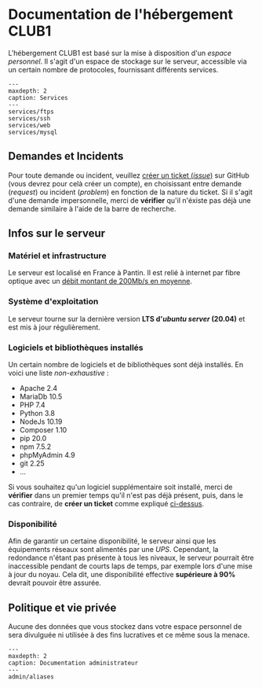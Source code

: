 Documentation de l'hébergement CLUB1
====================================

L'hébergement CLUB1 est basé sur la mise à disposition d'un *espace personnel*.
Il s'agit d'un espace de stockage sur le serveur, accessible via un certain
nombre de protocoles, fournissant différents services.


```{toctree}
---
maxdepth: 2
caption: Services
---
services/ftps
services/ssh
services/web
services/mysql
```

Demandes et Incidents
---------------------

Pour toute demande ou incident, veuillez [créer un ticket (_issue_)][github-issue]
sur GitHub (vous devrez pour celà créer un compte), en choisissant entre demande
(_request_) ou incident (_problem_) en fonction de la nature du ticket.
Si il s'agit d'une demande impersonnelle, merci de **vérifier** qu'il n'éxiste pas
déjà une demande similaire à l'aide de la barre de recherche.


Infos sur le serveur
--------------------

### Matériel et infrastructure

Le serveur est localisé en France à Pantin. Il est relié à internet par fibre
optique avec un [débit montant de 200Mb/s en moyenne][nperf].

### Système d'exploitation

Le serveur tourne sur la dernière version **LTS d'_ubuntu server_ (20.04)** et
est mis à jour régulièrement.

### Logiciels et bibliothèques installés

Un certain nombre de logiciels et de bibliothèques sont déjà installés.
En voici une liste _non-exhaustive_ :

-   Apache 2.4
-   MariaDb 10.5
-   PHP 7.4
-   Python 3.8
-   NodeJs 10.19
-   Composer 1.10
-   pip 20.0
-   npm 7.5.2
-   phpMyAdmin 4.9
-   git 2.25
-   ...

Si vous souhaitez qu'un logiciel supplémentaire soit installé, merci de
**vérifier** dans un premier temps qu'il n'est pas déjà présent, puis, dans
le cas contraire, de **créer un ticket** comme expliqué [ci-dessus][demandes].

### Disponibilité

Afin de garantir un certaine disponibilité, le serveur ainsi que les équipements
réseaux sont alimentés par une _UPS_. Cependant, la redondance n'étant pas
présente à tous les niveaux, le serveur pourrait être inaccessible pendant
de courts laps de temps, par exemple lors d'une mise à jour du noyau.
Cela dit, une disponibilité effective **supérieure à 90%** devrait pouvoir être
assurée.

Politique et vie privée
-----------------------

Aucune des données que vous stockez dans votre espace personnel de sera
divulguée ni utilisée à des fins lucratives et ce même sous la menace.


```{toctree}
---
maxdepth: 2
caption: Documentation administrateur
---
admin/aliases
```

[github-issue]: https://github.com/club-1/hosting/issues
[nperf]: https://www.nperf.com/r/338260996-nDOmVdkc
[demandes]: #demandes-et-incidents

